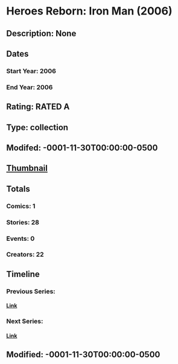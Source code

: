 # Heroes Reborn: Iron Man (2006)
## Description: None
## Dates
### Start Year: 2006
### End Year: 2006
## Rating: RATED A
## Type: collection
## Modifed: -0001-11-30T00:00:00-0500
## [Thumbnail](http://i.annihil.us/u/prod/marvel/i/mg/6/c0/4bc35207949fe.jpg)
## Totals
### Comics: 1
### Stories: 28
### Events: 0
### Creators: 22
## Timeline
### Previous Series: 
#### [Link]()
### Next Series: 
#### [Link]()
## Modified: -0001-11-30T00:00:00-0500